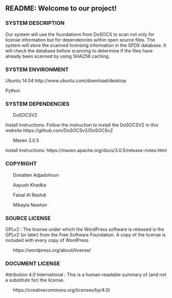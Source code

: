 <h2>README: Welcome to our project!</h2>

<h3>SYSTEM DESCRIPTION</h3> 
  <p>Our system will use the foundations from DoSOCS to scan not only for license information but for dependencies within open source files.   The system will store the scanned licensing information in the SPDX database. It will check the database before scanning to              determine if the files have already been scanned by using SHA256 caching.</p>  
  
<h3>SYSTEM ENVIRONMENT</h3>
 <p> Ubuntu 14.04       http://www.ubuntu.com/download/desktop </p>
 <p> Python </p>
 
 <h3>SYSTEM DEPENDENCIES</h3>
 <ul> DoSOCSV2</ul>         
 <p> Install Instructions:  Follow the instruction to install the DoSOCSV2 in this website https://github.com/DoSOCSv2/DoSOCSv2</p>
 <ul> Maven 3.0.5</ul>        
 <p> Install Instructions: https://maven.apache.org/docs/3.0.5/release-notes.html</p>
  
<h3>COPYRIGHT</h3>
  <ul>Donatien Adjadohoun</ul>
  <ul>Aayush Khadka</ul>
  <ul>Faisal Al Rashdi</ul>
  <ul>Mikayla Newton</ul>
  
<h3>SOURCE LICENSE</h3>
   <p>GPLv2 : The license under which the WordPress software is released is the GPLv2 (or later) from the Free Software Foundation. A                  copy of the license is included with every copy of WordPress</p>
  <ul>https://wordpress.org/about/license/</ul>
  
<h3>DOCUMENT LICENSE</h3>
  <p>Attribution 4.0 International : This is a human-readable summary of (and not a substitute for) the license.</p>
  <ul> https://creativecommons.org/licenses/by/4.0/</ul>
